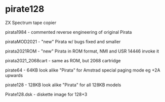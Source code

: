 # pirate128
ZX Spectrum tape copier

pirata1984	- commented reverse engineering of original Pirata

pirataMOD2021   - "new" Pirata w/ bugs fixed and smaller

pirata2021ROM	- "new" Pirata in ROM format, NMI and USR 14446 invoke it

pirata2021_2068cart - same as ROM, but 2068 cartridge

pirate64	- 64KB look alike "Pirata" for Amstrad special paging mode eg +2A upwards

pirate128	- 128KB look alike "Pirata" for all 128KB models

Pirate128.dsk   - diskette image for 128+3
